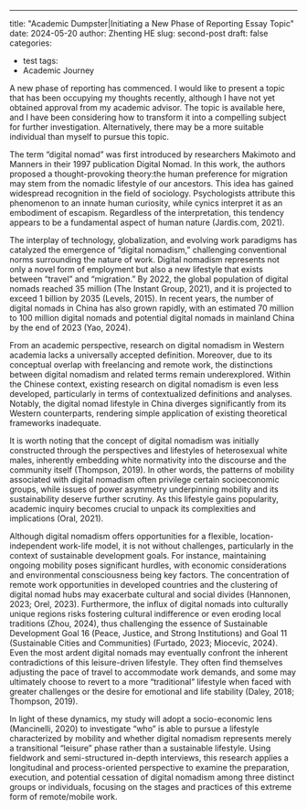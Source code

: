 ---
title: "Academic Dumpster|Initiating a New Phase of Reporting Essay Topic"
date: 2024-05-20
author: Zhenting HE
slug: second-post
draft: false
categories:
  - test
tags:
  - Academic Journey

A new phase of reporting has commenced. I would like to present a topic that has been occupying my thoughts recently, although I have not yet obtained approval from my academic advisor. The topic is available here, and I have been considering how to transform it into a compelling subject for further investigation. Alternatively, there may be a more suitable individual than myself to pursue this topic.

The term “digital nomad” was first introduced by researchers Makimoto and Manners in their 1997 publication Digital Nomad. In this work, the authors proposed a thought-provoking theory:the human preference for migration may stem from the nomadic lifestyle of our ancestors. This idea has gained widespread recognition in the field of sociology. Psychologists attribute this phenomenon to an innate human curiosity, while cynics interpret it as an embodiment of escapism. Regardless of the interpretation, this tendency appears to be a fundamental aspect of human nature (Jardis.com, 2021).

The interplay of technology, globalization, and evolving work paradigms has catalyzed the emergence of “digital nomadism,” challenging conventional norms surrounding the nature of work. Digital nomadism represents not only a novel form of employment but also a new lifestyle that exists between “travel” and “migration.” By 2022, the global population of digital nomads reached 35 million (The Instant Group, 2021), and it is projected to exceed 1 billion by 2035 (Levels, 2015). In recent years, the number of digital nomads in China has also grown rapidly, with an estimated 70 million to 100 million digital nomads and potential digital nomads in mainland China by the end of 2023 (Yao, 2024).

From an academic perspective, research on digital nomadism in Western academia lacks a universally accepted definition. Moreover, due to its conceptual overlap with freelancing and remote work, the distinctions between digital nomadism and related terms remain underexplored. Within the Chinese context, existing research on digital nomadism is even less developed, particularly in terms of contextualized definitions and analyses. Notably, the digital nomad lifestyle in China diverges significantly from its Western counterparts, rendering simple application of existing theoretical frameworks inadequate.

It is worth noting that the concept of digital nomadism was initially constructed through the perspectives and lifestyles of heterosexual white males, inherently embedding white normativity into the discourse and the community itself (Thompson, 2019). In other words, the patterns of mobility associated with digital nomadism often privilege certain socioeconomic groups, while issues of power asymmetry underpinning mobility and its sustainability deserve further scrutiny. As this lifestyle gains popularity, academic inquiry becomes crucial to unpack its complexities and implications (Oral, 2021).

Although digital nomadism offers opportunities for a flexible, location-independent work-life model, it is not without challenges, particularly in the context of sustainable development goals. For instance, maintaining ongoing mobility poses significant hurdles, with economic considerations and environmental consciousness being key factors. The concentration of remote work opportunities in developed countries and the clustering of digital nomad hubs may exacerbate cultural and social divides (Hannonen, 2023; Orel, 2023). Furthermore, the influx of digital nomads into culturally unique regions risks fostering cultural indifference or even eroding local traditions (Zhou, 2024), thus challenging the essence of Sustainable Development Goal 16 (Peace, Justice, and Strong Institutions) and Goal 11 (Sustainable Cities and Communities) (Furtado, 2023; Miocevic, 2024). Even the most ardent digital nomads may eventually confront the inherent contradictions of this leisure-driven lifestyle. They often find themselves adjusting the pace of travel to accommodate work demands, and some may ultimately choose to revert to a more “traditional” lifestyle when faced with greater challenges or the desire for emotional and life stability (Daley, 2018; Thompson, 2019).

In light of these dynamics, my study will adopt a socio-economic lens (Mancinelli, 2020) to investigate “who” is able to pursue a lifestyle characterized by mobility and whether digital nomadism represents merely a transitional “leisure” phase rather than a sustainable lifestyle. Using fieldwork and semi-structured in-depth interviews, this research applies a longitudinal and process-oriented perspective to examine the preparation, execution, and potential cessation of digital nomadism among three distinct groups or individuals, focusing on the stages and practices of this extreme form of remote/mobile work.
